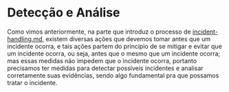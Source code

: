 # Detecção e Análise

Como vimos anteriormente, na parte que introduz o processo de [incident-handling.md](../../__init__/__init__-1/incident-handling.md "mention"), existem diversas ações que devemos tomar antes que um incidente ocorra, e tais ações partem do princípio de se mitigar e evitar que um incidente ocorra, ou seja, antes que o mesmo que um incidente ocorra; mas essas medidas não impedem que o incidente ocorra, portanto precisamos ter medidas para detectar possíveis incidentes e analisar corretamente suas evidências, sendo algo fundamental pra que possamos tratar o incidente.
